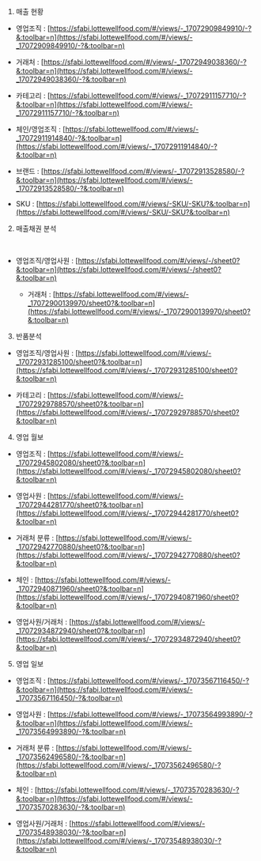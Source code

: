 
1. 매출 현황

- 영업조직 : [https://sfabi.lottewellfood.com/#/views/-_17072909849910/-?&:toolbar=n](https://sfabi.lottewellfood.com/#/views/-_17072909849910/-?&:toolbar=n)

- 거래처 : [https://sfabi.lottewellfood.com/#/views/-_17072949038360/-?&:toolbar=n](https://sfabi.lottewellfood.com/#/views/-_17072949038360/-?&:toolbar=n)

- 카테고리 : [https://sfabi.lottewellfood.com/#/views/-_17072911157710/-?&:toolbar=n](https://sfabi.lottewellfood.com/#/views/-_17072911157710/-?&:toolbar=n)

- 체인/영업조직 : [https://sfabi.lottewellfood.com/#/views/-_17072911914840/-?&:toolbar=n](https://sfabi.lottewellfood.com/#/views/-_17072911914840/-?&:toolbar=n)

- 브랜드 : [https://sfabi.lottewellfood.com/#/views/-_17072913528580/-?&:toolbar=n](https://sfabi.lottewellfood.com/#/views/-_17072913528580/-?&:toolbar=n)

- SKU : [https://sfabi.lottewellfood.com/#/views/-SKU/-SKU?&:toolbar=n](https://sfabi.lottewellfood.com/#/views/-SKU/-SKU?&:toolbar=n)

2. 매출채권 분석

           
- 영업조직/영업사원 : [https://sfabi.lottewellfood.com/#/views/-/sheet0?&:toolbar=n](https://sfabi.lottewellfood.com/#/views/-/sheet0?&:toolbar=n)

   - 거래처 : [https://sfabi.lottewellfood.com/#/views/-_17072900139970/sheet0?&:toolbar=n](https://sfabi.lottewellfood.com/#/views/-_17072900139970/sheet0?&:toolbar=n)

3. 반품분석

- 영업조직/영업사원 : [https://sfabi.lottewellfood.com/#/views/-_17072931285100/sheet0?&:toolbar=n](https://sfabi.lottewellfood.com/#/views/-_17072931285100/sheet0?&:toolbar=n)

- 카테고리 : [https://sfabi.lottewellfood.com/#/views/-_17072929788570/sheet0?&:toolbar=n](https://sfabi.lottewellfood.com/#/views/-_17072929788570/sheet0?&:toolbar=n)

4. 영업 월보

- 영업조직 : [https://sfabi.lottewellfood.com/#/views/-_17072945802080/sheet0?&:toolbar=n](https://sfabi.lottewellfood.com/#/views/-_17072945802080/sheet0?&:toolbar=n)

- 영업사원 : [https://sfabi.lottewellfood.com/#/views/-_17072944281770/sheet0?&:toolbar=n](https://sfabi.lottewellfood.com/#/views/-_17072944281770/sheet0?&:toolbar=n)

- 거래처 분류 : [https://sfabi.lottewellfood.com/#/views/-_17072942770880/sheet0?&:toolbar=n](https://sfabi.lottewellfood.com/#/views/-_17072942770880/sheet0?&:toolbar=n)

- 체인 : [https://sfabi.lottewellfood.com/#/views/-_17072940871960/sheet0?&:toolbar=n](https://sfabi.lottewellfood.com/#/views/-_17072940871960/sheet0?&:toolbar=n)

- 영업사원/거래처 : [https://sfabi.lottewellfood.com/#/views/-_17072934872940/sheet0?&:toolbar=n](https://sfabi.lottewellfood.com/#/views/-_17072934872940/sheet0?&:toolbar=n)

5. 영업 일보

- 영업조직 : [https://sfabi.lottewellfood.com/#/views/-_17073567116450/-?&:toolbar=n](https://sfabi.lottewellfood.com/#/views/-_17073567116450/-?&:toolbar=n)

- 영업사원 : [https://sfabi.lottewellfood.com/#/views/-_17073564993890/-?&:toolbar=n](https://sfabi.lottewellfood.com/#/views/-_17073564993890/-?&:toolbar=n)

- 거래처 분류 : [https://sfabi.lottewellfood.com/#/views/-_17073562496580/-?&:toolbar=n](https://sfabi.lottewellfood.com/#/views/-_17073562496580/-?&:toolbar=n)

- 체인 : [https://sfabi.lottewellfood.com/#/views/-_17073570283630/-?&:toolbar=n](https://sfabi.lottewellfood.com/#/views/-_17073570283630/-?&:toolbar=n)

- 영업사원/거래처 : [https://sfabi.lottewellfood.com/#/views/-_17073548938030/-?&:toolbar=n](https://sfabi.lottewellfood.com/#/views/-_17073548938030/-?&:toolbar=n)


